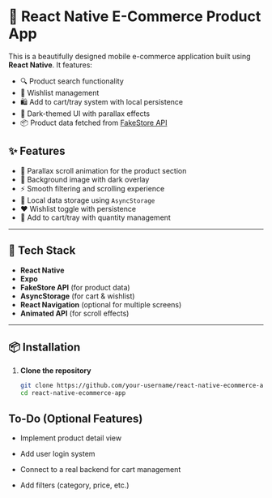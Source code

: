 # 🛒 React Native E-Commerce Product App

This is a beautifully designed mobile e-commerce application built using **React Native**. It features:

- 🔍 Product search functionality
- 💖 Wishlist management
- 🛍 Add to cart/tray system with local persistence
- 🎨 Dark-themed UI with parallax effects
- 📦 Product data fetched from [FakeStore API](https://fakestoreapi.com)



## ✨ Features

- 🎯 Parallax scroll animation for the product section
- 🧩 Background image with dark overlay
- ⚡ Smooth filtering and scrolling experience
- 💾 Local data storage using `AsyncStorage`
- ❤️ Wishlist toggle with persistence
- 🛒 Add to cart/tray with quantity management

---

## 🧱 Tech Stack

- **React Native**
- **Expo**
- **FakeStore API** (for product data)
- **AsyncStorage** (for cart & wishlist)
- **React Navigation** (optional for multiple screens)
- **Animated API** (for scroll effects)

---

## 📦 Installation

1. **Clone the repository**
   ```bash
   git clone https://github.com/your-username/react-native-ecommerce-app.git
   cd react-native-ecommerce-app

## To-Do (Optional Features)


 - Implement product detail view

 - Add user login system

 - Connect to a real backend for cart management

 - Add filters (category, price, etc.)


